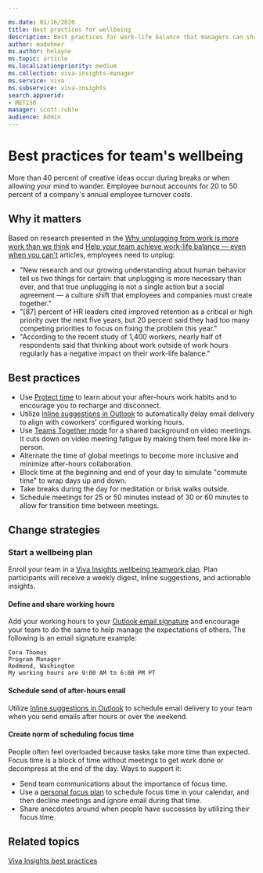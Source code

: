 ```yaml
---

ms.date: 01/16/2020
title: Best practices for wellbeing
description: Best practices for work-life balance that managers can share with their teams
author: madehmer
ms.author: helayne
ms.topic: article
ms.localizationpriority: medium 
ms.collection: viva-insights-manager 
ms.service: viva 
ms.subservice: viva-insights 
search.appverid: 
- MET150 
manager: scott.ruble
audience: Admin
---
```


# Best practices for team's wellbeing

 More than 40 percent of creative ideas occur during breaks or when allowing your mind to wander. Employee burnout accounts for 20 to 50 percent of a company's annual employee turnover costs.

## Why it matters

Based on research presented in the [Why unplugging from work is more work than we think](https://insights.office.com/productivity/unplugging/) and [Help your team achieve work-life balance — even when you can't](https://insights.office.com/employee-experience/help-your-team-achieve-work-life-balance-even-when-you-cant/) articles, employees need to unplug:

* "New research and our growing understanding about human behavior tell us two things for certain: that unplugging is more necessary than ever, and that true unplugging is not a single action but a social agreement — a culture shift that employees and companies must create together."
* "[87] percent of HR leaders cited improved retention as a critical or high priority over the next five years, but 20 percent said they had too many competing priorities to focus on fixing the problem this year."
* "According to the recent study of 1,400 workers, nearly half of respondents said that thinking about work outside of work hours regularly has a negative impact on their work-life balance."

## Best practices

* Use [Protect time](../personal/teams/protect-time.md) to learn about your after-hours work habits and to encourage you to recharge and disconnect.
* Utilize [Inline suggestions in Outlook](../personal/Use/mya-notifications.md#schedule-send-suggestions) to automatically delay email delivery to align with coworkers' configured working hours.
* Use [Teams Together mode](https://www.microsoft.com/microsoft-365/blog/2020/07/08/reimagining-virtual-collaboration-future-work-learning/) for a shared background on video meetings. It cuts down on video meeting fatigue by making them feel more like in-person.
* Alternate the time of global meetings to become more inclusive and minimize after-hours collaboration.
* Block time at the beginning and end of your day to simulate "commute time" to wrap days up and down.
* Take breaks during the day for meditation or brisk walks outside.
* Schedule meetings for 25 or 50 minutes instead of 30 or 60 minutes to allow for transition time between meetings.

## Change strategies

### Start a wellbeing plan

Enroll your team in a [Viva Insights wellbeing teamwork plan](../tutorials/teamwork-solution.md). Plan participants will receive a weekly digest, inline suggestions, and actionable insights.

#### Define and share working hours

Add your working hours to your [Outlook email signature](https://support.microsoft.com/office/create-an-email-signature-from-a-template-5b02c5ed-1e85-4d2a-a098-9628fe3231d8) and encourage your team to do the same to help manage the expectations of others. The following is an email signature example:

```
Cora Thomas
Program Manager
Redmond, Washington
My working hours are 9:00 AM to 6:00 PM PT
```

#### Schedule send of after-hours email

Utilize [Inline suggestions in Outlook](../personal/Use/mya-notifications.md#schedule-send-suggestions) to schedule email delivery to your team when you send emails after hours or over the weekend.

#### Create norm of scheduling focus time

People often feel overloaded because tasks take more time than expected. Focus time is a block of time without meetings to get work done or decompress at the end of the day. Ways to support it:

* Send team communications about the importance of focus time.
* Use a [personal focus plan](../personal/teams/focus-plan.md) to schedule focus time in your calendar, and then decline meetings and ignore email during that time.
* Share anecdotes around when people have successes by utilizing their focus time.

## Related topics

[Viva Insights best practices](gm-best-practices.md)
